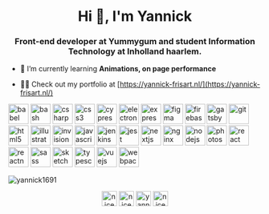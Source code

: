 <h1 align="center">Hi 👋, I'm Yannick</h1>
<h3 align="center">Front-end developer at Yummygum and student Information Technology at Inholland haarlem.</h3>

- 🌱 I’m currently learning **Animations, on page performance**

- 👨‍💻 Check out my portfolio at [https://yannick-frisart.nl/](https://yannick-frisart.nl/)

<p align="left">
  <img
    src="https://www.vectorlogo.zone/logos/babeljs/babeljs-icon.svg"
    alt="babel"
    width="40"
    height="40"
  />
  <img
    src="https://www.vectorlogo.zone/logos/gnu_bash/gnu_bash-icon.svg"
    alt="bash"
    width="40"
    height="40"
  />
  <img
    src="https://devicons.github.io/devicon/devicon.git/icons/csharp/csharp-original.svg"
    alt="csharp"
    width="40"
    height="40"
  />
  <img
    src="https://devicons.github.io/devicon/devicon.git/icons/css3/css3-original-wordmark.svg"
    alt="css3"
    width="40"
    height="40"
  />
  <img
    src="https://i.ibb.co/CWQq8gw/cypress.webp"
    alt="cypress"
    width="40"
    height="40"
  />
  <img
    src="https://devicons.github.io/devicon/devicon.git/icons/electron/electron-original.svg"
    alt="electron"
    width="40"
    height="40"
  />
  <img
    src="https://devicons.github.io/devicon/devicon.git/icons/express/express-original-wordmark.svg"
    alt="express"
    width="40"
    height="40"
  />
  <img
    src="https://www.vectorlogo.zone/logos/figma/figma-icon.svg"
    alt="figma"
    width="40"
    height="40"
  />
  <img
    src="https://www.vectorlogo.zone/logos/firebase/firebase-icon.svg"
    alt="firebase"
    width="40"
    height="40"
  />
  <img
    src="https://www.vectorlogo.zone/logos/gatsbyjs/gatsbyjs-icon.svg"
    alt="gatsby"
    width="40"
    height="40"
  />
  <img
    src="https://www.vectorlogo.zone/logos/git-scm/git-scm-icon.svg"
    alt="git"
    width="40"
    height="40"
  />
  </br>
  <img
    src="https://devicons.github.io/devicon/devicon.git/icons/html5/html5-original-wordmark.svg"
    alt="html5"
    width="40"
    height="40"
  />
  <img
    src="https://www.vectorlogo.zone/logos/adobe_illustrator/adobe_illustrator-icon.svg"
    alt="illustrator"
    width="40"
    height="40"
  />
  <img
    src="https://www.vectorlogo.zone/logos/invisionapp/invisionapp-icon.svg"
    alt="invision"
    width="40"
    height="40"
  />
  <img
    src="https://devicons.github.io/devicon/devicon.git/icons/javascript/javascript-original.svg"
    alt="javascript"
    width="40"
    height="40"
  />
  <img
    src="https://www.vectorlogo.zone/logos/jenkins/jenkins-icon.svg"
    alt="jenkins"
    width="40"
    height="40"
  />
  <img
    src="https://i.ibb.co/Yj6p14L/jest.png"
    alt="jest"
    width="40"
    height="40"
  />
  <img
    src="https://cdn.worldvectorlogo.com/logos/nextjs-3.svg"
    alt="nextjs"
    width="40"
    height="40"
  />
  <img
    src="https://devicons.github.io/devicon/devicon.git/icons/nginx/nginx-original.svg"
    alt="nginx"
    width="40"
    height="40"
  />
  <img
    src="https://devicons.github.io/devicon/devicon.git/icons/nodejs/nodejs-original-wordmark.svg"
    alt="nodejs"
    width="40"
    height="40"
  />
  <img
    src="https://devicons.github.io/devicon/devicon.git/icons/photoshop/photoshop-plain.svg"
    alt="photoshop"
    width="40"
    height="40"
  />
  <img
    src="https://devicons.github.io/devicon/devicon.git/icons/react/react-original-wordmark.svg"
    alt="react"
    width="40"
    height="40"
  />
  </br>
  <img
    src="https://reactnative.dev/img/header_logo.svg"
    alt="reactnative"
    width="40"
    height="40"
  />
  <img
    src="https://devicons.github.io/devicon/devicon.git/icons/sass/sass-original.svg"
    alt="sass"
    width="40"
    height="40"
  />
  <img
    src="https://www.vectorlogo.zone/logos/sketchapp/sketchapp-icon.svg"
    alt="sketch"
    width="40"
    height="40"
  />
  <img
    src="https://devicons.github.io/devicon/devicon.git/icons/typescript/typescript-original.svg"
    alt="typescript"
    width="40"
    height="40"
  />
  <img
    src="https://devicons.github.io/devicon/devicon.git/icons/vuejs/vuejs-original-wordmark.svg"
    alt="vuejs"
    width="40"
    height="40"
  />
  <img
    src="https://devicons.github.io/devicon/devicon.git/icons/webpack/webpack-original.svg"
    alt="webpack"
    width="40"
    height="40"
  />
</p>

<p><img align="center" src="https://github-readme-stats.vercel.app/api?username=yannick1691&show_icons=true" alt="yannick1691" /></p>

<p align="center">
<a href="https://dev.to/niceyannick" target="blank"><img align="center" src="https://cdn.jsdelivr.net/npm/simple-icons@3.0.1/icons/dev-dot-to.svg" alt="niceyannick" height="30" width="30" /></a>
<a href="https://twitter.com/niceyannick" target="blank"><img align="center" src="https://cdn.jsdelivr.net/npm/simple-icons@3.0.1/icons/twitter.svg" alt="niceyannick" height="30" width="30" /></a>
<a href="https://linkedin.com/in/yannick-frisart" target="blank"><img align="center" src="https://cdn.jsdelivr.net/npm/simple-icons@3.0.1/icons/linkedin.svg" alt="yannick-frisart" height="30" width="30" /></a>
<a href="https://dribbble.com/niceyannick" target="blank"><img align="center" src="https://cdn.jsdelivr.net/npm/simple-icons@3.0.1/icons/dribbble.svg" alt="niceyannick" height="30" width="30" /></a>
</p>
